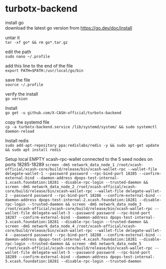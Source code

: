 # turbotx-backend

install go  
download the latest go version from https://go.dev/doc/install
 
untar it  
`tar -xf go* && rm go*.tar.gz`
 
edit the path  
`sudo nano ~/.profile`
 
add this line to the end of the file  
`export PATH=$PATH:/usr/local/go/bin`
 
save the file  
`source ~/.profile`
 
verify the install  
`go version`

Install  
`go get -u github.com/X-CASH-official/turbotx-backend`

copy the systemd file  
`cp -a turbotx-backend.service /lib/systemd/system/ && sudo systemctl daemon-reload`

Install redis  
`sudo add-apt-repository ppa:redislabs/redis -y && sudo apt-get update && sudo apt install redis`

Setup local EMPTY xcash-rpc-wallet connected to the 5 seed nodes on ports 18285-18289
`screen -dmS network_data_node_1 /root/xcash-official/xcash-core/build/release/bin/xcash-wallet-rpc --wallet-file delegate-wallet-1 --password password --rpc-bind-port 18285 --confirm-external-bind --daemon-address dpops-test-internal-1.xcash.foundation:18281 --disable-rpc-login --trusted-daemon && screen -dmS network_data_node_2 /root/xcash-official/xcash-core/build/release/bin/xcash-wallet-rpc --wallet-file delegate-wallet-2 --password password --rpc-bind-port 18286 --confirm-external-bind --daemon-address dpops-test-internal-2.xcash.foundation:18281 --disable-rpc-login --trusted-daemon && screen -dmS network_data_node_3 /root/xcash-official/xcash-core/build/release/bin/xcash-wallet-rpc --wallet-file delegate-wallet-3 --password password --rpc-bind-port 18287 --confirm-external-bind --daemon-address dpops-test-internal-3.xcash.foundation:18281 --disable-rpc-login --trusted-daemon && screen -dmS network_data_node_4 /root/xcash-official/xcash-core/build/release/bin/xcash-wallet-rpc --wallet-file delegate-wallet-4 --password password --rpc-bind-port 18288 --confirm-external-bind --daemon-address dpops-test-internal-4.xcash.foundation:18281 --disable-rpc-login --trusted-daemon && screen -dmS network_data_node_5 /root/xcash-official/xcash-core/build/release/bin/xcash-wallet-rpc --wallet-file delegate-wallet-5 --password password --rpc-bind-port 18289 --confirm-external-bind --daemon-address dpops-test-internal-5.xcash.foundation:18281 --disable-rpc-login --trusted-daemon`

